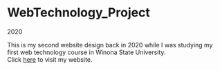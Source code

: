 # WebTechnology_Project
2020

This is my second website design back in 2020 while I was studying my first web technology course in Winona State University.<br>
Click [here](https://hungling0817.github.io/WebTechnology_Project/) to visit my website.
